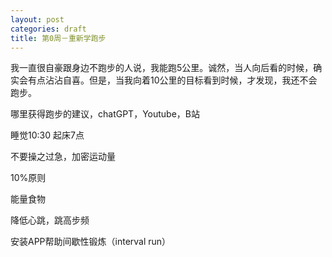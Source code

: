 ```yaml
---
layout: post
categories: draft
title: 第0周－重新学跑步
---
```


我一直很自豪跟身边不跑步的人说，我能跑5公里。诚然，当人向后看的时候，确实会有点沾沾自喜。但是，当我向着10公里的目标看到时候，才发现，我还不会跑步。


哪里获得跑步的建议，chatGPT，Youtube，B站

睡觉10:30
起床7点

不要操之过急，加密运动量

10%原则

能量食物

降低心跳，跳高步频

安装APP帮助间歇性锻炼（interval run）
<!--stackedit_data:
eyJoaXN0b3J5IjpbLTEzMTYzNzYxMjUsLTEyNjAzMjQyMDIsLT
c0MTQ4ODg4MV19
-->